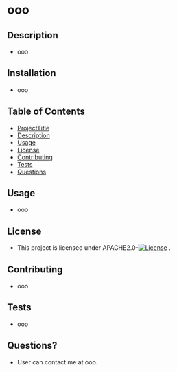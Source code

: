 # ooo
  ## Description
  * ooo
  ## Installation
  * ooo
  ## Table of Contents
  * [ProjectTitle](#ProjectTitle)
  * [Description](#Description)
  * [Usage](#Usage)
  * [License](#License)
  * [Contributing](#Contributing)
  * [Tests](#Tests)
  * [Questions](#Questions)
  ## Usage
  * ooo
  ## License
  * This project is licensed under APACHE2.0-[![License](https://img.shields.io/badge/License-Apache%202.0-blue.svg)](https://opensource.org/licenses/Apache-2.0) .
  ## Contributing 
  * ooo 
  ## Tests
  * ooo
  ## Questions?
  * User can contact me at ooo.
  